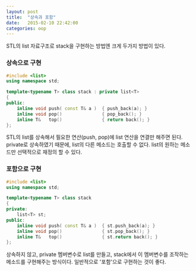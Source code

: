```yaml
---
layout: post
title:  "상속과 포함"
date:   2015-02-10 22:42:00
categories: oop
---
```




STL의 list 자료구조로 stack을 구현하는 방법엔 크게 두가지 방법이 있다.

### 상속으로 구현
```cpp
#include <list>
using namespace std;

template<typename T> class stack : private list<T>
{
public:
	inline void push( const T& a )	{ push_back(a); }
	inline void pop()				{ pop_back(); }
	inline T&   top()				{ return back(); }
};
```

STL의 list를 상속해서 필요한 연산(push, pop)에 list 연산을 연결만 해주면 된다.
private로 상속하였기 때문에,  list의 다른 메소드는 호출할 수 없다.
list의 원하는 메소드만 선택적으로 재정의 할 수 있다.


### 포함으로 구현
```cpp
#include <list>
using namespace std;

template<typename T> class stack
{
private:
	list<T> st;
public:
	inline void push( const T& a )	{ st.push_back(a); }
	inline void pop()				{ st.pop_back(); }
	inline T&   top()				{ st.return back(); }
};
```

상속하지 않고, private 멤버변수로 list를 만들고, stack에서 이 멤버변수를 조작하는 메소드를 구현해주는 방식이다.
일반적으로 '포함'으로 구현하는 것이 좋다.



